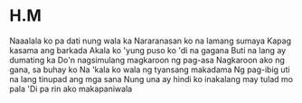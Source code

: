 # H.M
Naaalala ko pa dati nung wala ka 
Nararanasan ko na lamang sumaya
Kapag kasama ang barkada 
Akala ko 'yung puso ko 'di na gagana
Buti na lang ay dumating ka
Do'n nagsimulang magkaroon ng pag-asa
Nagkaroon ako ng gana, sa buhay ko
Na 'kala ko wala ng tyansang makadama
Ng pag-ibig uti na lang tinupad ang mga sana
Nung una ay hindi ko inakalang may tulad mo pala
'Di pa rin ako makapaniwala
